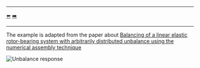 ***
[⬅️](../0004/README.md "Previous example")
[➡️](../0006/README.md "Next example")
***

The example is adapted from the paper about [Balancing of a linear elastic rotor-bearing system with arbitrarily distributed unbalance using the numerical assembly technique](https://doi.org/10.24425/bpasts.2021.138237)

![Unbalance response](unbalance.png "FRFs of example 1")

